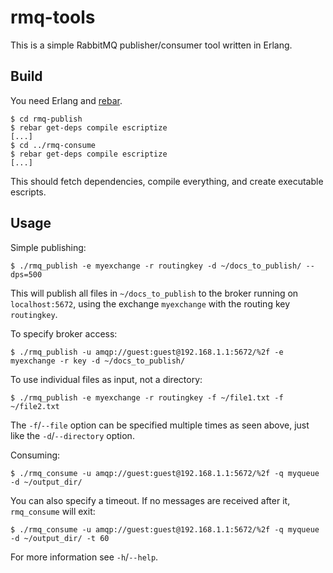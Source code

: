 rmq-tools
=========

This is a simple RabbitMQ publisher/consumer tool written in Erlang.

Build
-----
You need Erlang and [rebar](https://github.com/basho/rebar).

    $ cd rmq-publish
    $ rebar get-deps compile escriptize
    [...]
    $ cd ../rmq-consume
    $ rebar get-deps compile escriptize
    [...]

This should fetch dependencies, compile everything, and create executable escripts.

Usage
-----
Simple publishing:

    $ ./rmq_publish -e myexchange -r routingkey -d ~/docs_to_publish/ --dps=500

This will publish all files in `~/docs_to_publish` to the broker running on `localhost:5672`, using the exchange `myexchange` with the routing key `routingkey`.

To specify broker access:

    $ ./rmq_publish -u amqp://guest:guest@192.168.1.1:5672/%2f -e myexchange -r key -d ~/docs_to_publish/

To use individual files as input, not a directory:

    $ ./rmq_publish -e myexchange -r routingkey -f ~/file1.txt -f ~/file2.txt

The `-f`/`--file` option can be specified multiple times as seen above, just like the `-d`/`--directory` option.

Consuming:

    $ ./rmq_consume -u amqp://guest:guest@192.168.1.1:5672/%2f -q myqueue -d ~/output_dir/

You can also specify a timeout. If no messages are received after it, `rmq_consume` will exit:

    $ ./rmq_consume -u amqp://guest:guest@192.168.1.1:5672/%2f -q myqueue -d ~/output_dir/ -t 60

For more information see `-h`/`--help`.
